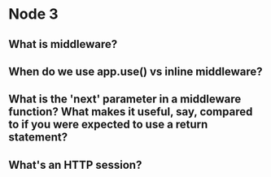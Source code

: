 # Node 3

## What is middleware?



## When do we use app.use() vs inline middleware?



## What is the 'next' parameter in a middleware function? What makes it useful, say, compared to if you were expected to use a return statement?



## What's an HTTP session?



